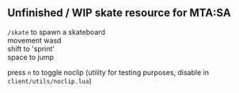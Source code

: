 ## Unfinished / WIP skate resource for MTA:SA  
  
`/skate` to spawn a skateboard  
movement wasd  
shift to 'sprint'  
space to jump  
  
press `n` to toggle noclip (utility for testing purposes, disable in `client/utils/noclip.lua`)  
